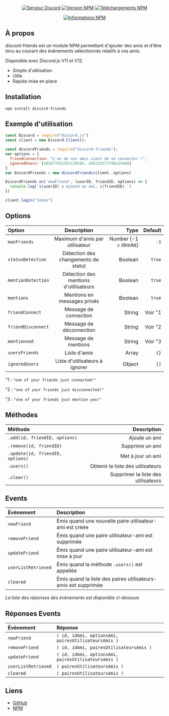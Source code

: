<div align="center">
  <p>
    <a href="https://discord.gg/q6eMWS2"><img src="https://discordapp.com/api/guilds/616371260569681930/embed.png" alt="Serveur Discord" /></a>
    <a href="https://www.npmjs.com/package/discord-friends"><img src="https://img.shields.io/npm/v/discord-friends.svg?maxAge=3600" alt="Version NPM" /></a>
    <a href="https://www.npmjs.com/package/discord-friends"><img src="https://img.shields.io/npm/dt/discord-friends.svg?maxAge=3600" alt="Téléchargements NPM" /></a>
  </p>
  <p>
    <a href="https://nodei.co/npm/discord-friends/"><img src="https://nodei.co/npm/discord-friends.png?downloads=true&stars=true" alt="Informations NPM" /></a>
  </p>
</div>

## À propos
discord-friends est un module NPM permettant d'ajouter des amis et d'être tenu au courant des évènements sélectionnés relatifs à vos amis.

Disponible avec Discord.js V11 et V12.

- Simple d'utilisation
- Utile
- Rapide mise en place

## Installation

`npm install discord-friends`

## Exemple d'utilisation
```js
const Discord = require("discord.js")
const client = new Discord.Client();

const discordfriends = require("discord-friends");
var options = {
  friendConnection: "L'un de vos amis vient de se connecter !",
  ignoredUsers: [481077432452120586, 456226577798135808]
}
var DiscordFriends = new discordfriends(client, options)

DiscordFriends.on('newFriend', (userID, friendID, options) => {
  console.log(`${userID} a ajouté un ami, ${friendID}.`)
})

client.login("token")
```

## Options

| Option              |              Description              |                    Type |   Default |
| :------------------ | :-----------------------------------: | ----------------------: | --------: |
| `maxFriends`        |     Maximum d'amis par utilisateur    |  Number [-1 = illimité] |      `-1` |
| `statusDetection`   |  Détection des changements de statut  |                 Boolean |    `true` |
| `mentionDetection`  | Détection des mentions d'utilisateurs |                 Boolean |    `true` |
| `mentions`          |      Mentions en messages privés      |                 Boolean |    `true` |
| `friendConnect`     |         Message de connection         |                  String |   Voir "1 |
| `friendDisconnect`  |        Message de déconnection        |                  String |   Voir "2 |
| `mentionned`        |          Message de mentions          |                  String |   Voir "3 |
| `usersFriends`      |             Liste d'amis              |                   Array |      `{}` |
| `ignoredUsers`      |     Liste d'utilisateurs à ignorer    |                  Object |      `[]` |

"1 : `"one of your friends just connected!"`

"2 : `"one of your friends just disconnected!"`

"3 : `"one of your friends just mention you!"`

## Méthodes

| Méthode                          |                           Description |
| :------------------------------- | ------------------------------------: |
| `.add(id, friendID, options)`    |                         Ajoute un ami |
| `.remove(id, friendID)`          |                       Supprime un ami |
| `.update(id, friendID, options)` |                     Met à jour un ami |
| `.users()`                       |     Obtenir la liste des utilisateurs |
| `.clear()`                       |   Supprimer la liste des utilisateurs |

## Events

| Évènement           | Description                                                    |
| :------------------ | :------------------------------------------------------------- |
| `newFriend`         | Émis quand une nouvelle paire utilisateur-ami est créée        |
| `removeFriend`      | Émis quand une paire utilisateur-ami est supprimée             |
| `updateFriend`      | Émis quand une paire utilisateur-ami est mise à jour           |
| `userListRetrieved` | Émis quand la méthode `.users()` est appellée                  |
| `cleared`           | Émis quand la liste des paires utilisateurs-amis est supprimée |

*La liste des réponses des évènements est disponible ci-dessous*

## Réponses Events

| Évènement           | Réponse                                             |
| :------------------ | :-------------------------------------------------- |
| `newFriend`         | `( id, idAmi, optionsAmi, pairesUtilisateursAmis )` |
| `removeFriend`      | `( id, idAmi, pairesUtilisateursAmis )`             |
| `updateFriend`      | `( id, idAmi, optionsAmi, pairesUtilisateursAmis )` |
| `userListRetrieved` | `( pairesUtilisateursAmis )`                        |
| `cleared`           | `( pairesUtilisateursAmis )`                        |

## Liens

* [GitHub](https://github.com/Nyfos/discord-friends)
* [NPM](https://www.npmjs.com/package/discord-friends)